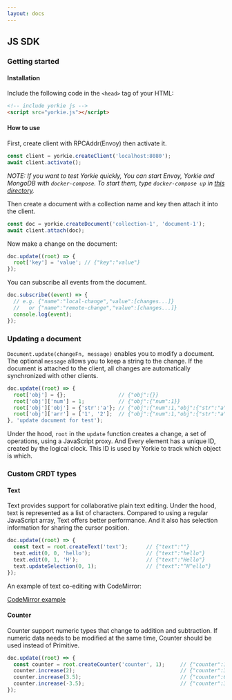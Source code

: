 ```yaml
---
layout: docs
---
```


## JS SDK

### Getting started

#### Installation

Include the following code in the `<head>` tag of your HTML:
```html
<!-- include yorkie js -->
<script src="yorkie.js"></script>
```

#### How to use

First, create client with RPCAddr(Envoy) then activate it.
```javascript
const client = yorkie.createClient('localhost:8080');
await client.activate();
```

*NOTE: If you want to test Yorkie quickly, You can start Envoy, Yorkie and MongoDB with `docker-compose`. To start them, type `docker-compose up` in [this directory](https://github.com/yorkie-team/yorkie-js-sdk/tree/master/docker).*

Then create a document with a collection name and key then attach it into the client.

```javascript
const doc = yorkie.createDocument('collection-1', 'document-1');
await client.attach(doc);
```

Now make a change on the document:
```javascript
doc.update((root) => {
  root['key'] = 'value'; // {"key":"value"}
});
```

You can subscribe all events from the document.
```javascript
doc.subscribe((event) => {
  // e.g. {"name":"local-change","value":[changes...]}
  //   or {"name":"remote-change","value":[changes...]}
  console.log(event);
});
```

### Updating a document

`Document.update(changeFn, message)` enables you to modify a document. The optional `message` allows you to keep a string to the change. If the document is attached to the client, all changes are automatically synchronized with other clients.

```javascript
doc.update((root) => {
  root['obj'] = {};                 // {"obj":{}}
  root['obj']['num'] = 1;           // {"obj":{"num":1}}
  root['obj']['obj'] = {'str':'a'}; // {"obj":{"num":1,"obj":{"str":"a"}}}
  root['obj']['arr'] = ['1', '2'];  // {"obj":{"num":1,"obj":{"str":"a"},"arr":[1,2]}}
}, 'update document for test');
```

Under the hood, `root` in the `update` function creates a change, a set of operations, using a JavaScript proxy. And Every element has a unique ID, created by the logical clock. This ID is used by Yorkie to track which object is which.

### Custom CRDT types

#### Text

Text provides support for collaborative plain text editing. Under the hood, text is represented as a list of characters. Compared to using a regular JavaScript array, Text offers better performance. And it also has selection information for sharing the cursor position.

```javascript
doc.update((root) => {
  const text = root.createText('text');      // {"text":""}
  text.edit(0, 0, 'hello');                  // {"text":"hello"}
  text.edit(0, 1, 'H');                      // {"text":"Hello"}
  text.updateSelection(0, 1);                // {"text":"^H^ello"}
});
```

An example of text co-editing with CodeMirror:

[CodeMirror example](https://github.com/yorkie-team/yorkie-js-sdk/blob/master/examples/index.html)

#### Counter
Counter support numeric types that change to addition and subtraction. If numeric data needs to be modified at the same time, Counter should be used instead of Primitive.

```javascript
doc.update((root) => {
  const counter = root.createCounter('counter', 1);     // {"counter":1}
  counter.increase(2);                                  // {"counter":3}
  counter.increase(3.5);                                // {"counter":6.5}
  counter.increase(-3.5);                               // {"counter":3}
});
```